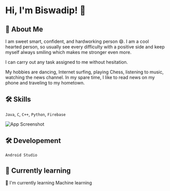 # Hi, I'm Biswadip! 👋

## 🚀 About Me
I am sweet smart, confident, and hardworking person 😄. I am a cool hearted person, so usually see every difficulty with a positive side and keep myself always smiling which makes me stronger even more.

I can carry out any task assigned to me without hesitation.

My hobbies are dancing, Internet surfing, playing Chess, listening to music, watching the news channel. In my spare time, I like to read news on my phone and traveling to my hometown.

## 🛠 Skills

`Java`, `C`, `C++`, `Python`, `Firebase`

![App Screenshot](https://cdn.dribbble.com/users/2401141/screenshots/5487982/developers-gif-showcase.gif)


##

## 🛠 Developement

`Android Studio`

## 🧠 Currently learning

🧠 I'm currently learning Machine learning
